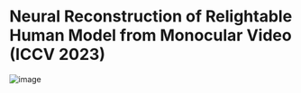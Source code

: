 # Neural Reconstruction of Relightable Human Model from Monocular Video (ICCV 2023)
![image](https://github.com/sunwenzhang1996/RelightHuman/assets/49440730/fc3bfb97-0e37-4ba7-a2d7-701d01fad074)
